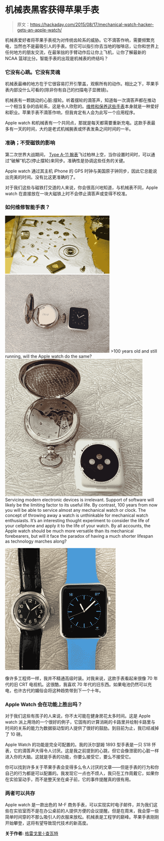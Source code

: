 # 机械表黑客获得苹果手表

> 原文：<https://hackaday.com/2015/08/17/mechanical-watch-hacker-gets-an-apple-watch/>

机械表爱好者将苹果手表视为对传统齿轮系的威胁。它不滴答作响，需要频繁充电，当然也不是最吸引人的手表。但它可以指引你去当地的咖啡店，让你和世界上任何地方的朋友交流，在最笨拙的手臂动作后让你上飞机，让你了解最新的 NCAA 篮球比分。智能手表的出现是机械表的终结吗？

### 它没有心跳。它没有灵魂

机械表最棒的地方在于它很容易打开引擎盖，观察所有的动作。相比之下，苹果手表内部没什么可看的(除非你有自己的扫描电子显微镜)。

机械表有一颗跳动的心脏:摆轮。听着摆轮的滴答声，知道每一次滴答声都在推动一个相当复杂的齿轮系，这是令人欣慰的。[维修和保养这些手表](http://hackaday.com/2014/07/08/go-vintage-learn-to-repair-and-restore-mechanical-pocket-and-wrist-watches/)本身就是一种爱好和职业。苹果手表不滴答作响，但我肯定有人会为此写一个应用程序。

Apple watch 和机械表有一个共同点，那就是每天都需要重新充电。这款手表最多有一天的时间，大约是老式机械腕表或怀表发条之间时间的一半。

### 准确；不受磁铁的影响

第二次世界大战期间， [Type A-11 腕表](http://forums.watchuseek.com/f7/wristwatch-won-world-war-ii-11-american-watch-icon-207560.html)飞过柏林上空，当你设置时间时，可以通过“破解”机芯(停止摆轮)来同步。准确性是协调这些任务的关键。

Apple watch 通过其主机 iPhone 的 GPS 时钟与美国原子钟同步，因此它总能说出完美的时间。没有比这更准确的了。

对于我们这些与磁铁打交道的人来说，你会很高兴地知道，与机械表不同，Apple watch 在直接放在一块大磁铁上时不会停止滴答声或变得不校准。

### 如何维修智能手表？

 [![dsc_0323-wb-cropped](img/552a5034da96234359a7d544055cf671.png "dsc_0323-wb-cropped")](https://hackaday.com/2015/08/17/mechanical-watch-hacker-gets-an-apple-watch/dsc_0323-wb-cropped/)  [![>100 years old and still running, will the Apple watch do the same?](img/e1e7a33e97bacb3c7ede241a17eb0e03.png "IMG_0133")](https://hackaday.com/2015/08/17/mechanical-watch-hacker-gets-an-apple-watch/img_0133/) >100 years old and still running, will the Apple watch do the same? [![back-of-both-watches-apple-watch](img/8296c8001af965eb7c0b260db4ab7242.png "back-of-both-watches-apple-watch")](https://hackaday.com/2015/08/17/mechanical-watch-hacker-gets-an-apple-watch/back-of-both-watches-apple-watch/) 
Servicing modern electronic devices is irrelevant. Support of software will likely be the limiting factor to its useful life. By contrast, 100 years from now you will be able to service almost any mechanical watch or clock. The concept of throwing away a watch is unthinkable for mechanical watch enthusiasts. It’s an interesting thought experiment to consider the life of your cellphone and apply it to the life of your watch. By all accounts, the Apple watch should be much more versatile than its mechanical forebearers, but will it face the paradox of having a much shorter lifespan as technology marches along?

![side-by-side-style-apple-watch](img/92cf5bbabaebea49dbef7d2e12ac0321.png)

像许多工程师一样，我并不精通高级时装。对我来说，这款手表看起来很像 70 年代的旧 CRT 电视机。这很酷，我喜欢 70 年代的旧东西。如果电池仍然可以充电，也许古代的媚俗会将这种趋势带到下一个十年。

### Apple Watch 会在功能上胜出吗？

对于我们这些有孩子的人来说，你不太可能在健身房花太多时间。这是 Apple watch 派上用场的一个很好的例子，它固有的计算消耗的卡路里并绘制卡路里与时间的关系的能力为数据驱动型的人提供了很好的鼓励。到目前为止，我已经减掉了 10 磅。

Apple Watch 的功能是完全可配置的。我的沃尔瑟姆 1893 型手表是一只 S18 怀表，它的滴答声大得令人讨厌。这是我之前提到的心跳，但它会像泄密的心脏一样进入你的大脑。这就是手表的功能，你要么接受它，要么不接受它。

你可以找到许多关于苹果手表会变得多么令人讨厌的文章——但是手表的行为和你自己的行为都是可以配置的。我发现它一点也不烦人，我只在工作周戴它，如果你在实验室动手，而不是整天坐在桌子前，它的事件提醒真的很有用。

### 两者可以共存

Apple watch 是一款出色的 M-F 商务手表，可以实现实时电子邮件，并为我们这些在实验室而不是在办公桌前的人提供方便的会议提醒。但是在周末，我会穿一些简单时间穿的不那么吸引人的衣服来放松。机械表是工程学的巅峰。苹果手表刚刚开始攀登，这将有望导致现代技术的新高度。

**关于作者:** [格雷戈里·l·查瓦特](http://glcharvat.com/Dr._Gregory_L._Charvat_Projects/About.html)